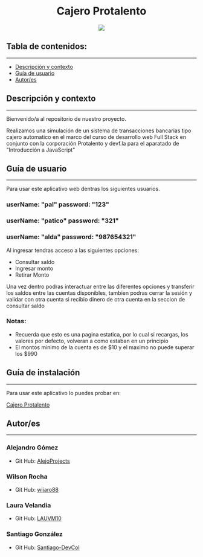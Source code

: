 <h1 align="center"> Cajero Protalento</h1>
<p align="center"><img src="https://i.imgur.com/xeEsrG4.png"/></p> 

## Tabla de contenidos:
---

- [Descripción y contexto](#descripción-y-contexto)
- [Guía de usuario](#guía-de-usuario)
- [Autor/es](#autores)

## Descripción y contexto
---
Bienvenido/a al repositorio de nuestro proyecto.

Realizamos una simulación de un sistema de transacciones bancarias tipo cajero automatico en el marco del curso de desarrollo web Full Stack en conjunto con la corporación Protalento y devf.la para el aparatado de "Introducción a JavaScript"

## Guía de usuario
---
Para usar este aplicativo web dentras los siguientes usuarios.

### userName: "pal"  password: "123"
### userName: "patico"  password: "321"
### userName: "alda"  password: "987654321"

Al ingresar tendras acceso a las siguientes opciones:
- Consultar saldo
- Ingresar monto
- Retirar Monto

Una vez dentro podras interactuar entre las diferentes opciones y transferir los saldos entre las cuentas disponibles, tambien podras cerrar la sesión y validar con otra cuenta si recibio dinero de otra cuenta en la seccion de consultar saldo

### Notas: 
- Recuerda que esto es una pagina estatica, por lo cual si recargas, los valores por defecto, volveran a como estaban en un principio
- El montos minimo de la cuenta es de $10 y el maximo no puede superar los $990 

## Guía de instalación
---
Para usar este aplicativo lo puedes probar en: <p><a href="https://santiago-devcol.github.io/pruebas_cajero/" target="_blank">Cajero Protalento</a></p> 

## Autor/es
---
### Alejandro Gómez
- <p>Git Hub: <a href="https://github.com/AlejoProjects" target="_blank">AlejoProjects</a></p>
### Wilson Rocha
- <p>Git Hub: <a href="https://github.com/wijaro88" target="_blank">wijaro88</a></p>
### Laura Velandia
- <p>Git Hub: <a href="https://github.com/LAUVM10" target="_blank">LAUVM10</a></p>
### Santiago González
- <p>Git Hub: <a href="https://github.com/Santiago-DevCol" target="_blank">Santiago-DevCol</a></p>
